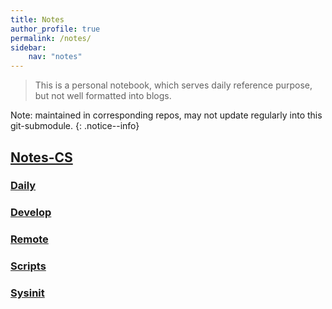 ```yaml
---
title: Notes
author_profile: true
permalink: /notes/
sidebar:
    nav: "notes"
---
```

> This is a personal notebook, which serves daily reference purpose, but not well formatted into blogs.

Note: maintained in corresponding repos, may not update regularly into this git-submodule.
{: .notice--info}

## [Notes-CS](https://github.com/xkunwu/notes-cs)
### [Daily](notes-cs/daily)
### [Develop](notes-cs/develop)
### [Remote](notes-cs/remote)
### [Scripts](notes-cs/scripts)
### [Sysinit](notes-cs/sysinit)
